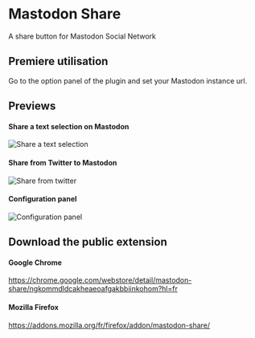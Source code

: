 # Mastodon Share
A share button for Mastodon Social Network

## Premiere utilisation
Go to the option panel of the plugin and set your Mastodon instance url.

## Previews

#### Share a text selection on Mastodon
![Share a text selection](captures/share-selection-feature.png)

#### Share from Twitter to Mastodon

![Share from twitter](captures/share-from-twitter-feature.png)

#### Configuration panel
![Configuration panel](captures/settings.png)


## Download the public extension

#### Google Chrome
https://chrome.google.com/webstore/detail/mastodon-share/ngkommdldcakheaeoafgakbbiinkohom?hl=fr

#### Mozilla Firefox
https://addons.mozilla.org/fr/firefox/addon/mastodon-share/




